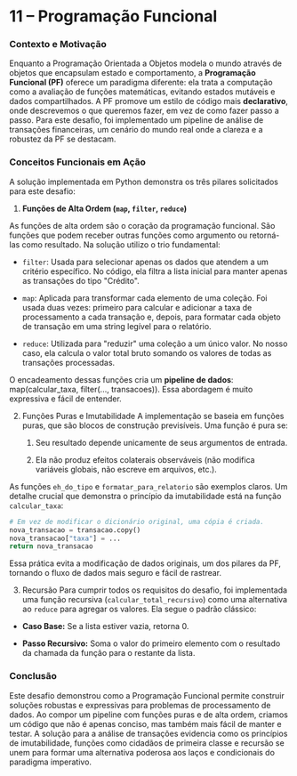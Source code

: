 # 11 – Programação Funcional

### Contexto e Motivação
Enquanto a Programação Orientada a Objetos modela o mundo através de objetos que encapsulam estado e comportamento, a **Programação Funcional (PF)** oferece um paradigma diferente: ela trata a computação como a avaliação de funções matemáticas, evitando estados mutáveis e dados compartilhados. A PF promove um estilo de código mais **declarativo**, onde descrevemos o que queremos fazer, em vez de como fazer passo a passo. Para este desafio, foi implementado um pipeline de análise de transações financeiras, um cenário do mundo real onde a clareza e a robustez da PF se destacam.

### Conceitos Funcionais em Ação
A solução implementada em Python demonstra os três pilares solicitados para este desafio:

1. **Funções de Alta Ordem (`map`, `filter`, `reduce`)**
   
As funções de alta ordem são o coração da programação funcional. São funções que podem receber outras funções como argumento ou retorná-las como resultado. Na solução utilizo o trio fundamental:

- `filter`: Usada para selecionar apenas os dados que atendem a um critério específico. No código, ela filtra a lista inicial para manter apenas as transações do tipo "Crédito".

- `map`: Aplicada para transformar cada elemento de uma coleção. Foi usada duas vezes: primeiro para calcular e adicionar a taxa de processamento a cada transação e, depois, para formatar cada objeto de transação em uma string legível para o relatório.

- `reduce`: Utilizada para "reduzir" uma coleção a um único valor. No nosso caso, ela calcula o valor total bruto somando os valores de todas as transações processadas.

O encadeamento dessas funções cria um **pipeline de dados**: map(calcular_taxa, filter(..., transacoes)). Essa abordagem é muito expressiva e fácil de entender.

2. Funções Puras e Imutabilidade
A implementação se baseia em funções puras, que são blocos de construção previsíveis. Uma função é pura se:

    1. Seu resultado depende unicamente de seus argumentos de entrada.

    2. Ela não produz efeitos colaterais observáveis (não modifica variáveis globais, não escreve em arquivos, etc.).

As funções `eh_do_tipo` e `formatar_para_relatorio` são exemplos claros. Um detalhe crucial que demonstra o princípio da imutabilidade está na função `calcular_taxa`:
```python
# Em vez de modificar o dicionário original, uma cópia é criada.
nova_transacao = transacao.copy()
nova_transacao["taxa"] = ...
return nova_transacao
```
Essa prática evita a modificação de dados originais, um dos pilares da PF, tornando o fluxo de dados mais seguro e fácil de rastrear.

3. Recursão
Para cumprir todos os requisitos do desafio, foi implementada uma função recursiva (`calcular_total_recursivo`) como uma alternativa ao `reduce` para agregar os valores. Ela segue o padrão clássico:

- **Caso Base:** Se a lista estiver vazia, retorna 0.

- **Passo Recursivo:** Soma o valor do primeiro elemento com o resultado da chamada da função para o restante da lista.

### Conclusão
Este desafio demonstrou como a Programação Funcional permite construir soluções robustas e expressivas para problemas de processamento de dados. Ao compor um pipeline com funções puras e de alta ordem, criamos um código que não é apenas conciso, mas também mais fácil de manter e testar. A solução para a análise de transações evidencia como os princípios de imutabilidade, funções como cidadãos de primeira classe e recursão se unem para formar uma alternativa poderosa aos laços e condicionais do paradigma imperativo.

